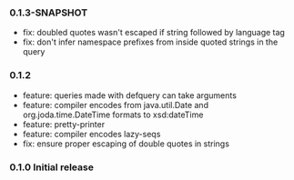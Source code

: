 ### 0.1.3-SNAPSHOT
* fix: doubled quotes wasn't escaped if string followed by language tag
* fix: don't infer namespace prefixes from inside quoted strings in the query

### 0.1.2
* feature: queries made with defquery can take arguments
* feature: compiler encodes from java.util.Date and org.joda.time.DateTime
           formats to xsd:dateTime
* feature: pretty-printer
* feature: compiler encodes lazy-seqs
* fix: ensure proper escaping of double quotes in strings

### 0.1.0 Initial release